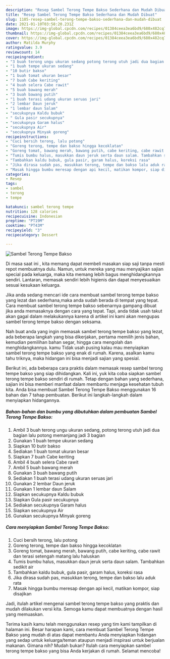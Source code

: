 ```yaml
---
description: "Resep Sambel Terong Tempe Bakso Sederhana dan Mudah Dibuat"
title: "Resep Sambel Terong Tempe Bakso Sederhana dan Mudah Dibuat"
slug: 1105-resep-sambel-terong-tempe-bakso-sederhana-dan-mudah-dibuat
date: 2021-01-10T03:58:20.231Z
image: https://img-global.cpcdn.com/recipes/01384ceea3ea6bd9/680x482cq70/sambel-terong-tempe-bakso-foto-resep-utama.jpg
thumbnail: https://img-global.cpcdn.com/recipes/01384ceea3ea6bd9/680x482cq70/sambel-terong-tempe-bakso-foto-resep-utama.jpg
cover: https://img-global.cpcdn.com/recipes/01384ceea3ea6bd9/680x482cq70/sambel-terong-tempe-bakso-foto-resep-utama.jpg
author: Matilda Murphy
ratingvalue: 3.9
reviewcount: 14
recipeingredient:
- "3 buah terong ungu ukuran sedang potong terong utuh jadi dua bagian lalu potong memanjang jadi 3 bagian"
- "1 buah tempe ukuran sedang"
- "10 butir bakso"
- "1 buah tomat ukuran besar"
- "7 buah Cabe keriting"
- "4 buah selera Cabe rawit"
- "5 buah bawang merah"
- "3 buah bawang putih"
- "1 buah terasi udang ukuran seruas jari"
- "2 lembar Daun jeruk"
- "1 lembar daun Salam"
- "secukupnya Kaldu bubuk"
- " Gula pasir secukupnya"
- "secukupnya Garam halus"
- "secukupnya Air"
- "secukupnya Minyak goreng"
recipeinstructions:
- "Cuci bersih terong, lalu potong"
- "Goreng terong, tempe dan bakso hingga kecoklatan"
- "Goreng tomat, bawang merah, bawang putih, cabe keriting, cabe rawit dan terasi setengah matang lalu haluskan"
- "Tumis bumbu halus, masukkan daun jeruk serta daun salam. Tambahkan sedikit air"
- "Tambahkan kaldu bubuk, gula pasir, garam halus, koreksi rasa"
- "Jika dirasa sudah pas, masukkan terong, tempe dan bakso lalu aduk rata"
- "Masak hingga bumbu meresap dengan api kecil, matikan kompor, siap disajikan"
categories:
- Resep
tags:
- sambel
- terong
- tempe

katakunci: sambel terong tempe 
nutrition: 128 calories
recipecuisine: Indonesian
preptime: "PT19M"
cooktime: "PT43M"
recipeyield: "3"
recipecategory: Dessert

---
```



![Sambel Terong Tempe Bakso](https://img-global.cpcdn.com/recipes/01384ceea3ea6bd9/680x482cq70/sambel-terong-tempe-bakso-foto-resep-utama.jpg)

Di masa  saat ini , kita memang dapat membeli masakan siap saji tanpa mesti repot membuatnya dulu. Namun, untuk mereka yang mau menyajikan sajian special pada keluarga, maka kita memang lebih bagus menghidangkannya sendiri. Lantaran, memasak sendiri lebih higienis dan dapat menyesuaikan sesuai kesukaan keluarga.

Jika anda sedang mencari ide cara membuat sambel terong tempe bakso yang lezat dan sederhana,maka anda sudah berada di tempat yang tepat. Cara membuat sambel terong tempe bakso  sebenarnya gampang dibuat jika anda memasaknya dengan cara yang tepat. Tapi, anda tidak usah takut akan gagal dalam melakukannya 
karena di artikel ini kami akan mengupas sambel terong tempe bakso dengan seksama.  



Nah buat anda yang ingin memasak sambel terong tempe bakso yang lezat, ada beberapa langkah yang bisa dikerjakan, pertama memilih jenis bahan, kemudian pemilihan bahan segar, hingga cara mengolah dan menghidangkannya. kamu Tidak usah pusing kalau mau menyiapkan sambel terong tempe bakso yang enak di rumah. Karena, asalkan kamu  tahu triknya, maka hidangan ini bisa menjadi sajian yang spesial.

Berikut ini, ada beberapa cara praktis  dalam memasak resep sambel terong tempe bakso yang siap dihidangkan. Kali ini, yuk kita coba siapkan sambel terong tempe bakso sendiri di rumah. Tetap dengan bahan yang sederhana, sajian ini bisa memberi manfaat dalam membantu menjaga kesehatan tubuh kita. Anda bisa membuat Sambel Terong Tempe Bakso menggunakan 16 bahan dan 7 tahap pembuatan. Berikut ini langkah-langkah dalam menyiapkan hidangannya.

<!--inarticleads1-->

##### Bahan-bahan dan bumbu yang dibutuhkan dalam pembuatan Sambel Terong Tempe Bakso:

1. Ambil 3 buah terong ungu ukuran sedang, potong terong utuh jadi dua bagian lalu potong memanjang jadi 3 bagian
1. Gunakan 1 buah tempe ukuran sedang
1. Siapkan 10 butir bakso
1. Sediakan 1 buah tomat ukuran besar
1. Siapkan 7 buah Cabe keriting
1. Ambil 4 buah selera Cabe rawit
1. Ambil 5 buah bawang merah
1. Gunakan 3 buah bawang putih
1. Sediakan 1 buah terasi udang ukuran seruas jari
1. Gunakan 2 lembar Daun jeruk
1. Gunakan 1 lembar daun Salam
1. Siapkan secukupnya Kaldu bubuk
1. Siapkan  Gula pasir secukupnya
1. Sediakan secukupnya Garam halus
1. Siapkan secukupnya Air
1. Gunakan secukupnya Minyak goreng




<!--inarticleads2-->

##### Cara menyiapkan Sambel Terong Tempe Bakso:

1. Cuci bersih terong, lalu potong
1. Goreng terong, tempe dan bakso hingga kecoklatan
1. Goreng tomat, bawang merah, bawang putih, cabe keriting, cabe rawit dan terasi setengah matang lalu haluskan
1. Tumis bumbu halus, masukkan daun jeruk serta daun salam. Tambahkan sedikit air
1. Tambahkan kaldu bubuk, gula pasir, garam halus, koreksi rasa
1. Jika dirasa sudah pas, masukkan terong, tempe dan bakso lalu aduk rata
1. Masak hingga bumbu meresap dengan api kecil, matikan kompor, siap disajikan




Jadi, itulah artikel mengenai  sambel terong tempe bakso  yang praktis dan mudah dilakukan versi kita. Semoga kamu dapat membuatnya dengan hasil yang memuaskan. 

Terima kasih kamu telah menggunakan resep yang tim kami tampilkan di halaman ini. Besar harapan kami, cara membuat  Sambel Terong Tempe Bakso yang mudah di atas dapat membantu Anda menyiapkan hidangan yang sedap untuk keluarga/teman ataupun menjadi inspirasi untuk berjualan makanan. Gimana nih? Mudah bukan? Itulah cara menyiapkan sambel terong tempe bakso yang bisa Anda kerjakan di rumah. Selamat mencoba!

